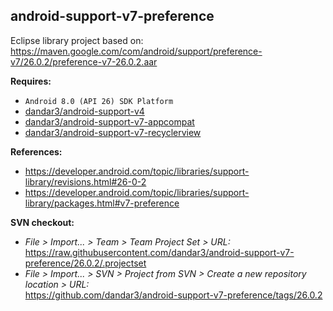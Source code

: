 ## android-support-v7-preference

Eclipse library project based on:<br/>
https://maven.google.com/com/android/support/preference-v7/26.0.2/preference-v7-26.0.2.aar

**Requires:**
- `Android 8.0 (API 26) SDK Platform`
- [dandar3/android-support-v4](https://github.com/dandar3/android-support-v4/tree/26.0.2)
- [dandar3/android-support-v7-appcompat](https://github.com/dandar3/android-support-v7-appcompat/tree/26.0.2)
- [dandar3/android-support-v7-recyclerview](https://github.com/dandar3/android-support-v7-recyclerview/tree/26.0.2)

**References:**
- https://developer.android.com/topic/libraries/support-library/revisions.html#26-0-2
- https://developer.android.com/topic/libraries/support-library/packages.html#v7-preference

**SVN checkout:**
- _File > Import... > Team > Team Project Set > URL:_<br/>
  https://raw.githubusercontent.com/dandar3/android-support-v7-preference/26.0.2/.projectset
- _File > Import... > SVN > Project from SVN > Create a new repository location > URL:_<br/>
  https://github.com/dandar3/android-support-v7-preference/tags/26.0.2